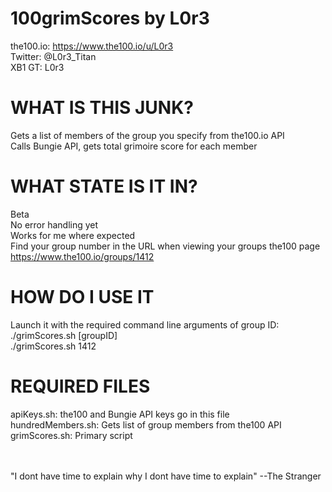# 100grimScores by L0r3 #
the100.io: https://www.the100.io/u/L0r3<br>
Twitter: @L0r3_Titan<br>
XB1 GT: L0r3<br>

# WHAT IS THIS JUNK? #
Gets a list of members of the group you specify from the100.io API<br>
Calls Bungie API, gets total grimoire score for each member<br>

# WHAT STATE IS IT IN? #
Beta<br>
No error handling yet<br>
Works for me where expected<br>
Find your group number in the URL when viewing your groups the100 page<br>
https://www.the100.io/groups/1412<br>

# HOW DO I USE IT #
Launch it with the required command line arguments of group ID:<br>
./grimScores.sh [groupID]<br>
./grimScores.sh 1412<br>

# REQUIRED FILES
apiKeys.sh: the100 and Bungie API keys go in this file<br>
hundredMembers.sh: Gets list of group members from the100 API<br>
grimScores.sh: Primary script<br>


<br>
<br>
"I dont have time to explain why I dont have time to explain" --The Stranger<br>


